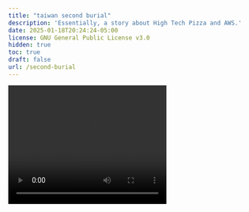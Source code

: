 ```yaml
---
title: "taiwan second burial"
description: 'Essentially, a story about High Tech Pizza and AWS.'
date: 2025-01-18T20:24:24-05:00
license: GNU General Public License v3.0 
hidden: true
toc: true
draft: false
url: /second-burial
---
```


<video width="320" height="240" controls>
  <source src="https://unorthodoxdev-bucket-public.s3.us-east-1.amazonaws.com/taiwan+second+burial+for+friend+.mp4" type="video/mp4">
Your browser does not support the video tag.
</video>

